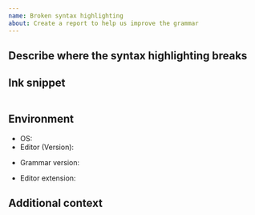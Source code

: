 ```yaml
---
name: Broken syntax highlighting
about: Create a report to help us improve the grammar
---
```


## Describe where the syntax highlighting breaks
<!-- A clear and concise description of what causes the syntax highlighting to break -->

## Ink snippet
<!--
    A quick snippet desmonstrating the issue is critical to fix it.
    Put the code below, between the backticks.
-->
```

```

## Environment
 - OS: <!-- e.g. Windows / macOS / Linux Distribution -->
 - Editor (Version): <!-- e.g. Textmate (2.0.0) -->

<!-- Delete non applicable items -->

<!--
    This is only applicable if you imported the grammar manually,
    if you used an editor extension, see below.
-->
 - Grammar version:
<!-- ----------------------------------------------------------------------- -->
 - Editor extension:
<!--
    Link to the editor extension and specify its version.
    e. g. sequitur/ink-vscode 0.1.0
-->

## Additional context
<!-- Add any other context about the problem here. -->
